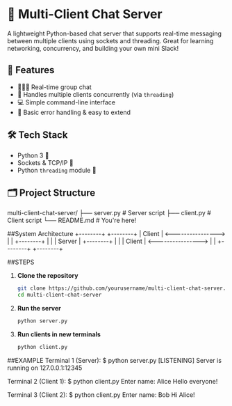 # 💬 Multi-Client Chat Server

A lightweight Python-based chat server that supports real-time messaging between multiple clients using sockets and threading. Great for learning networking, concurrency, and building your own mini Slack!

## 🚀 Features
- 🧑‍🤝‍🧑 Real-time group chat
- 🧵 Handles multiple clients concurrently (via `threading`)
- 💻 Simple command-line interface
- 🔄 Basic error handling & easy to extend

## 🛠️ Tech Stack
- Python 3 🐍
- Sockets & TCP/IP 🔌
- Python `threading` module 🧵

## 🗂️ Project Structure
multi-client-chat-server/
├── server.py # Server script
├── client.py # Client script
└── README.md # You're here!

##System Architecture 
+--------+                    +--------+
| Client | <----------------> |        |
+--------+                    |        |
                              | Server |
+--------+                    |        |
| Client | <----------------> |        |
+--------+                    +--------+


##STEPS

1. **Clone the repository**
   ```bash
   git clone https://github.com/yourusername/multi-client-chat-server.git
   cd multi-client-chat-server
   
2. **Run the server**
   ```bash
   python server.py

3. **Run clients in new terminals**
   ```bash
   python client.py

##EXAMPLE 
Terminal 1 (Server):
$ python server.py
[LISTENING] Server is running on 127.0.0.1:12345

Terminal 2 (Client 1):
$ python client.py
Enter name: Alice
Hello everyone!

Terminal 3 (Client 2):
$ python client.py
Enter name: Bob
Hi Alice!





